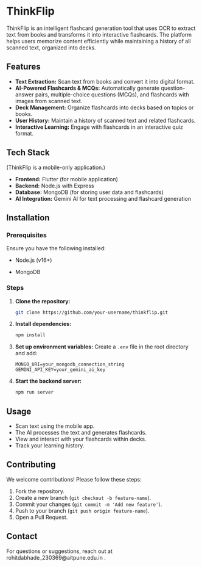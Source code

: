 # ThinkFlip

ThinkFlip is an intelligent flashcard generation tool that uses OCR to extract text from books and transforms it into interactive flashcards. The platform helps users memorize content efficiently while maintaining a history of all scanned text, organized into decks.

## Features

- **Text Extraction:** Scan text from books and convert it into digital format.
- **AI-Powered Flashcards & MCQs:** Automatically generate question-answer pairs, multiple-choice questions (MCQs), and flashcards with images from scanned text.
- **Deck Management:** Organize flashcards into decks based on topics or books.
- **User History:** Maintain a history of scanned text and related flashcards.
- **Interactive Learning:** Engage with flashcards in an interactive quiz format.

## Tech Stack

(ThinkFlip is a mobile-only application.)

- **Frontend:** Flutter (for mobile application)
- **Backend:** Node.js with Express
- **Database:** MongoDB (for storing user data and flashcards)
- **AI Integration:** Gemini AI for text processing and flashcard generation

## Installation

### Prerequisites

Ensure you have the following installed:

- Node.js (v16+)

- MongoDB

### Steps

1. **Clone the repository:**
   ```sh
   git clone https://github.com/your-username/thinkflip.git
   ```
2. **Install dependencies:**
   ```sh
   npm install
   ```
3. **Set up environment variables:**
   Create a `.env` file in the root directory and add:
   ```env
   MONGO_URI=your_mongodb_connection_string
   GEMINI_API_KEY=your_gemini_ai_key
   ```
4. **Start the backend server:**
   ```sh
   npm run server
   ```

## Usage

- Scan text using the mobile app.
- The AI processes the text and generates flashcards.
- View and interact with your flashcards within decks.
- Track your learning history.

## Contributing

We welcome contributions! Please follow these steps:

1. Fork the repository.
2. Create a new branch (`git checkout -b feature-name`).
3. Commit your changes (`git commit -m 'Add new feature'`).
4. Push to your branch (`git push origin feature-name`).
5. Open a Pull Request.

## Contact

For questions or suggestions, reach out at rohitdabhade\_230369\@aitpune.edu.in .

